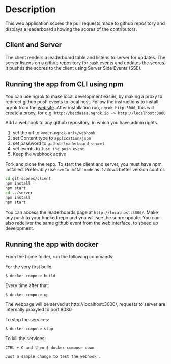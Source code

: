 # Description
This web application scores the pull requests made to github repository and displays a leaderboard showing the scores of the contributors.

## Client and Server
The client renders a leaderboard table and listens to server for updates. The server listens on a github repository for `push` events and updates the scores. It pushes the scores to the client using Server Side Events (SSE).

## Running the app from CLI using npm

You can use ngrok to make local development easier, by making a proxy to redirect github push events to local host. Follow the instructions to install ngrok from the [website](https://ngrok.com/). After installation run, `ngrok http 3000`, this will create a proxy, for e.g. `http://becdaaea.ngrok.io -> http://localhost:3000`

Add a webhook to any github repository, in which you have admin rights.
1. set the url to `<your-ngrok-url>/webhook`
2. set Content type to `application/json`
3. set password to `github-leaderboard-secret`
4. set events to `Just the push event`
5. Keep the webhook active

Fork and clone the repo. To start the client and server, you must have npm installed. Preferably use `nvm` to install `node` as it allows better version control.

```bash
cd git-scores/client
npm install
npm start
cd ../server
npm install
npm start
```

You can access the leaderboards page at `http://localhost:3000/`. Make any push to your hooked repo and you will see the score update. You can also redeliver the same github event from the web interface, to speed up development.

## Running the app with docker
From the home folder, run the following commands:

For the very first build:

    $ docker-compose build

Every time after that:

    $ docker-compose up

The webpage will be served at http://localhost:3000/, requests to server are internally proxyied to port 8080

To stop the services:

    $ docker-compose stop

To kill the services:

    CTRL + C and then $ docker-compose down
    
    Just a sample change to test the webhook .
